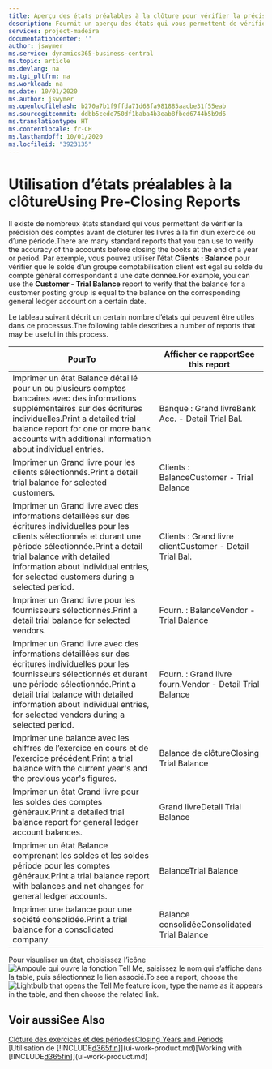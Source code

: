 ```yaml
---
title: Aperçu des états préalables à la clôture pour vérifier la précision de compte | Microsoft Docs
description: Fournit un aperçu des états qui vous permettent de vérifier la précision des comptes avant de clôturer les livres à la fin d’un exercice ou d’une période.
services: project-madeira
documentationcenter: ''
author: jswymer
ms.service: dynamics365-business-central
ms.topic: article
ms.devlang: na
ms.tgt_pltfrm: na
ms.workload: na
ms.date: 10/01/2020
ms.author: jswymer
ms.openlocfilehash: b270a7b1f9ffda71d68fa981885aacbe31f55eab
ms.sourcegitcommit: ddbb5cede750df1baba4b3eab8fbed6744b5b9d6
ms.translationtype: HT
ms.contentlocale: fr-CH
ms.lasthandoff: 10/01/2020
ms.locfileid: "3923135"
---
```

# <a name="using-pre-closing-reports"></a><span data-ttu-id="ce27f-103">Utilisation d’états préalables à la clôture</span><span class="sxs-lookup"><span data-stu-id="ce27f-103">Using Pre-Closing Reports</span></span>
<span data-ttu-id="ce27f-104">Il existe de nombreux états standard qui vous permettent de vérifier la précision des comptes avant de clôturer les livres à la fin d’un exercice ou d’une période.</span><span class="sxs-lookup"><span data-stu-id="ce27f-104">There are many standard reports that you can use to verify the accuracy of the accounts before closing the books at the end of a year or period.</span></span> <span data-ttu-id="ce27f-105">Par exemple, vous pouvez utiliser l’état **Clients : Balance** pour vérifier que le solde d’un groupe comptabilisation client est égal au solde du compte général correspondant à une date donnée.</span><span class="sxs-lookup"><span data-stu-id="ce27f-105">For example, you can use the **Customer - Trial Balance** report to verify that the balance for a customer posting group is equal to the balance on the corresponding general ledger account on a certain date.</span></span>

<span data-ttu-id="ce27f-106">Le tableau suivant décrit un certain nombre d’états qui peuvent être utiles dans ce processus.</span><span class="sxs-lookup"><span data-stu-id="ce27f-106">The following table describes a number of reports that may be useful in this process.</span></span>

| <span data-ttu-id="ce27f-107">Pour</span><span class="sxs-lookup"><span data-stu-id="ce27f-107">To</span></span> | <span data-ttu-id="ce27f-108">Afficher ce rapport</span><span class="sxs-lookup"><span data-stu-id="ce27f-108">See this report</span></span> |
| --- | --- |
| <span data-ttu-id="ce27f-109">Imprimer un état Balance détaillé pour un ou plusieurs comptes bancaires avec des informations supplémentaires sur des écritures individuelles.</span><span class="sxs-lookup"><span data-stu-id="ce27f-109">Print a detailed trial balance report for one or more bank accounts with additional information about individual entries.</span></span> |<span data-ttu-id="ce27f-110">Banque : Grand livre</span><span class="sxs-lookup"><span data-stu-id="ce27f-110">Bank Acc. - Detail Trial Bal.</span></span> |
| <span data-ttu-id="ce27f-111">Imprimer un Grand livre pour les clients sélectionnés.</span><span class="sxs-lookup"><span data-stu-id="ce27f-111">Print a detail trial balance for selected customers.</span></span> |<span data-ttu-id="ce27f-112">Clients : Balance</span><span class="sxs-lookup"><span data-stu-id="ce27f-112">Customer - Trial Balance</span></span> |
| <span data-ttu-id="ce27f-113">Imprimer un Grand livre avec des informations détaillées sur des écritures individuelles pour les clients sélectionnés et durant une période sélectionnée.</span><span class="sxs-lookup"><span data-stu-id="ce27f-113">Print a detail trial balance with detailed information about individual entries, for selected customers during a selected period.</span></span> |<span data-ttu-id="ce27f-114">Clients : Grand livre client</span><span class="sxs-lookup"><span data-stu-id="ce27f-114">Customer - Detail Trial Bal.</span></span> |
| <span data-ttu-id="ce27f-115">Imprimer un Grand livre pour les fournisseurs sélectionnés.</span><span class="sxs-lookup"><span data-stu-id="ce27f-115">Print a detail trial balance for selected vendors.</span></span> |<span data-ttu-id="ce27f-116">Fourn. : Balance</span><span class="sxs-lookup"><span data-stu-id="ce27f-116">Vendor - Trial Balance</span></span> |
| <span data-ttu-id="ce27f-117">Imprimer un Grand livre avec des informations détaillées sur des écritures individuelles pour les fournisseurs sélectionnés et durant une période sélectionnée.</span><span class="sxs-lookup"><span data-stu-id="ce27f-117">Print a detail trial balance with detailed information about individual entries, for selected vendors during a selected period.</span></span> |<span data-ttu-id="ce27f-118">Fourn. : Grand livre fourn.</span><span class="sxs-lookup"><span data-stu-id="ce27f-118">Vendor - Detail Trial Balance</span></span> |
| <span data-ttu-id="ce27f-119">Imprimer une balance avec les chiffres de l’exercice en cours et de l’exercice précédent.</span><span class="sxs-lookup"><span data-stu-id="ce27f-119">Print a trial balance with the current year's and the previous year's figures.</span></span> |<span data-ttu-id="ce27f-120">Balance de clôture</span><span class="sxs-lookup"><span data-stu-id="ce27f-120">Closing Trial Balance</span></span> |
| <span data-ttu-id="ce27f-121">Imprimer un état Grand livre pour les soldes des comptes généraux.</span><span class="sxs-lookup"><span data-stu-id="ce27f-121">Print a detailed trial balance report for general ledger account balances.</span></span> |<span data-ttu-id="ce27f-122">Grand livre</span><span class="sxs-lookup"><span data-stu-id="ce27f-122">Detail Trial Balance</span></span> |
| <span data-ttu-id="ce27f-123">Imprimer un état Balance comprenant les soldes et les soldes période pour les comptes généraux.</span><span class="sxs-lookup"><span data-stu-id="ce27f-123">Print a trial balance report with balances and net changes for general ledger accounts.</span></span> |<span data-ttu-id="ce27f-124">Balance</span><span class="sxs-lookup"><span data-stu-id="ce27f-124">Trial Balance</span></span> |
| <span data-ttu-id="ce27f-125">Imprimer une balance pour une société consolidée.</span><span class="sxs-lookup"><span data-stu-id="ce27f-125">Print a trial balance for a consolidated company.</span></span> |<span data-ttu-id="ce27f-126">Balance consolidée</span><span class="sxs-lookup"><span data-stu-id="ce27f-126">Consolidated Trial Balance</span></span> |

<span data-ttu-id="ce27f-127">Pour visualiser un état, choisissez l’icône ![Ampoule qui ouvre la fonction Tell Me](media/ui-search/search_small.png "Dites-moi ce que vous voulez faire"), saisissez le nom qui s’affiche dans la table, puis sélectionnez le lien associé.</span><span class="sxs-lookup"><span data-stu-id="ce27f-127">To see a report, choose the ![Lightbulb that opens the Tell Me feature](media/ui-search/search_small.png "Tell me what you want to do") icon, type the name as it appears in the table, and then choose the related link.</span></span>

## <a name="see-also"></a><span data-ttu-id="ce27f-128">Voir aussi</span><span class="sxs-lookup"><span data-stu-id="ce27f-128">See Also</span></span>
[<span data-ttu-id="ce27f-129">Clôture des exercices et des périodes</span><span class="sxs-lookup"><span data-stu-id="ce27f-129">Closing Years and Periods</span></span>](year-close-years-periods.md)  
<span data-ttu-id="ce27f-130">[Utilisation de [!INCLUDE[d365fin](includes/d365fin_md.md)]](ui-work-product.md)</span><span class="sxs-lookup"><span data-stu-id="ce27f-130">[Working with [!INCLUDE[d365fin](includes/d365fin_md.md)]](ui-work-product.md)</span></span>

